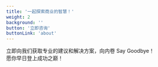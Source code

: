 ```yaml
---
title: '一起探索商业的智慧！'
weight: 2
background: ''
button: '立即咨询'
buttonLink: 'about'
---
```


立即向我们获取专业的建议和解决方案，向内卷 Say Goodbye！
<br>
愿你早日登上成功之巅！
